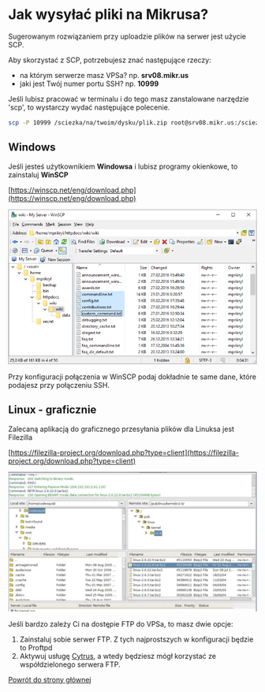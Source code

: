 # Jak wysyłać pliki na Mikrusa?

Sugerowanym rozwiązaniem przy uploadzie plików na serwer jest użycie SCP.

Aby skorzystać z SCP, potrzebujesz znać następujące rzeczy:

- na którym serwerze masz VPSa? np. **srv08.mikr.us**
- jaki jest Twój numer portu SSH? np. **10999**

Jeśli lubisz pracować w terminalu i do tego masz zanstalowane narzędzie 'scp', to wystarczy wydać następujące polecenie.

```bash
scp -P 10999 /sciezka/na/twoim/dysku/plik.zip root@srv08.mikr.us:/sciezka/na/serwerze/
```

## Windows

Jeśli jesteś użytkownikiem **Windowsa** i lubisz programy okienkowe, to zainstaluj **WinSCP**

[https://winscp.net/eng/download.php](https://winscp.net/eng/download.php)

![Jak%20wysy%C5%82ac%CC%81%20pliki%20na%20Mikrusa%20fa325a2d6e3f49c290ed29d885f66834/winscp_tmp.png](winscp.png)

Przy konfiguracji połączenia w WinSCP podaj dokładnie te same dane, które podajesz przy połączeniu SSH.

## Linux - graficznie

Zalecaną aplikacją do graficznego przesyłania plików dla Linuksa jest Filezilla

[https://filezilla-project.org/download.php?type=client](https://filezilla-project.org/download.php?type=client)

![Jak%20wysy%C5%82ac%CC%81%20pliki%20na%20Mikrusa%20fa325a2d6e3f49c290ed29d885f66834/Zrzut_ekranu_2021-06-12_o_18.14.30.png](filezilla.png)

Jeśli bardzo zależy Ci na dostępie FTP do VPSa, to masz dwie opcje:

1. Zainstaluj sobie serwer FTP. Z tych najprostszych w konfiguracji będzie to Proftpd
2. Aktywuj usługę [Cytrus](/cytrus), a wtedy będziesz mógł korzystać ze współdzielonego serwera FTP.

[Powrót do strony głównej](/)